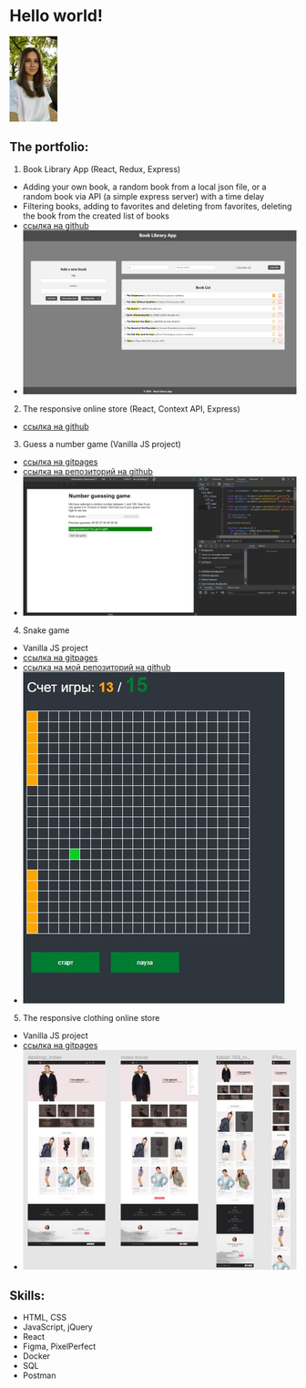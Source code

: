 # Hello world!
<img src="/img/photo.jpg" height="150" />

## The portfolio:

1. Book Library App (React, Redux, Express)
- Adding your own book, a random book from a local json file, or a random book via API (a simple express server) with a time delay
- Filtering books, adding to favorites and deleting from favorites, deleting the book from the created list of books
- [ссылка на github](https://github.com/oazakharova/book-library-app)
- ![скриншот](/img/book-library-app.png)

2. The responsive online store (React, Context API, Express)
- [ссылка на github](https://github.com/oazakharova/home-accessories-store)

3. Guess a number game (Vanilla JS project)
- [ссылка на gitpages](https://oazakharova.github.io/guessNumberGame)
- [ссылка на репозиторий на github](https://github.com/oazakharova/guessNumberGame)
- ![скриншот](/img/guessNumberGameImg.jpg)

4. Snake game
- Vanilla JS project
- [ссылка на gitpages](https://oazakharova.github.io/snakeGame)
- [ссылка на мой репозиторий на github](https://github.com/oazakharova/snakeGame)
- ![скриншот](/img/snakeGameImg.JPG)

5. The responsive clothing online store
- Vanilla JS project
- [ссылка на gitpages](https://oazakharova.github.io/onlineClothingStore)
- ![скриншот](/img/brandShopImg.JPG)

## Skills:
- HTML, CSS
- JavaScript, jQuery
- React
- Figma, PixelPerfect
- Docker
- SQL
- Postman


